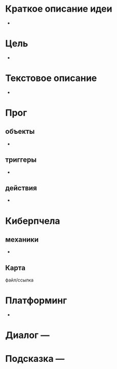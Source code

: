# Краткое описание идеи
-

# Цель
-

# Текстовое описание
-

# Прог

## объекты 
-

## триггеры
-

## действия
-

# Киберпчела
## механики
-

## Карта
файл/ссылка

# Платформинг
-

# Диалог —
# Подсказка — 
